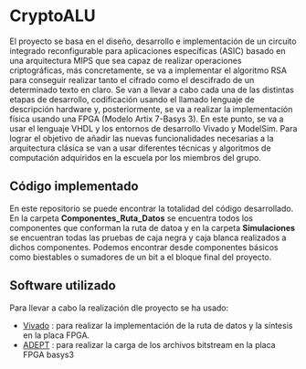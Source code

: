 # CryptoALU

El proyecto se basa en el diseño, desarrollo e implementación de un circuito integrado reconfigurable para aplicaciones específicas (ASIC) basado en una arquitectura MIPS que sea capaz de realizar operaciones criptográficas, más concretamente, se va a implementar el algoritmo RSA para conseguir realizar tanto el cifrado como el descifrado de un determinado texto en claro. Se van a llevar a cabo cada una de las distintas etapas de desarrollo, codificación usando el llamado lenguaje de descripción hardware y, posteriormente, se va a realizar la implementación física usando una FPGA (Modelo Artix 7-Basys 3). En este punto, se va a usar el lenguaje VHDL y los entornos de desarrollo Vivado y ModelSim. Para lograr el objetivo de añadir las nuevas funcionalidades necesarias a la arquitectura clásica se van a usar diferentes técnicas y algoritmos de computación adquiridos en la escuela por los miembros del grupo.


## Código implementado

En este repositorio se puede encontrar la totalidad del código desarrollado. En la carpeta **Componentes_Ruta_Datos** se encuentra todos los componentes que conforman la ruta de datoa y en la carpeta **Simulaciones** se encuentran todas las pruebas de caja negra y caja blanca realizados a dichos componentes. Podemos encontrar desde componentes básicos como biestables o sumadores de un bit a el bloque final del proyecto.

## Software utilizado

Para llevar a cabo la realización dle proyecto se ha usado:

* [Vivado](https://www.google.com/url?sa=t&rct=j&q=&esrc=s&source=web&cd=&cad=rja&uact=8&ved=2ahUKEwi50ajAg9nxAhWW3YUKHQ_DA3gQFnoECAUQAw&url=https%3A%2F%2Fwww.xilinx.com%2Fproducts%2Fdesign-tools%2Fvivado.html&usg=AOvVaw3CcDlFZ09ShLIwRCmt_Sm3) : para realizar la implementación de la ruta de datos y la síntesis en la placa FPGA.
* [ADEPT](https://store.digilentinc.com/digilent-adept/) : para realizar la carga de los archivos bitstream en la placa FPGA basys3
